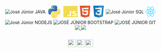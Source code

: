  <div style="display: inline_block" align="center">
  <img align="center" alt="José Júnior JAVA" height="40" width="50" src="https://cdn.worldvectorlogo.com/logos/java.svg">
  <img align="center" alt="José Júnior Python" height="50" width="50" src="https://raw.githubusercontent.com/devicons/devicon/master/icons/python/python-original.svg">
  <img align="center" alt="José Júnior JAVASCRIPT" height="38" width="48" src="https://raw.githubusercontent.com/devicons/devicon/master/icons/javascript/javascript-plain.svg">
  <img align="center" alt="José Júnior HTML" height="40" width="40" src="https://raw.githubusercontent.com/devicons/devicon/master/icons/html5/html5-original.svg">
  <img align="center" alt="José Júnior CSS" height="40" width="40" src="https://raw.githubusercontent.com/devicons/devicon/master/icons/css3/css3-original.svg">
  <img align="center" alt="José Júnior SQL" height="45" width="45" src="https://cdn0.iconfinder.com/data/icons/flat-design-database-set-3/24/sql-badge-512.png">
  <img align="center" alt="José Júnior REACT" height="38" width="35" src="https://raw.githubusercontent.com/devicons/devicon/master/icons/react/react-original.svg">     
  <img align="center" alt="José Júnior NODEJS" height="40" width="38" src="https://cdn.iconscout.com/icon/free/png-256/node-js-1174925.png">
  <img align="center" alt="JOSÉ JÚNIOR BOOTSTRAP" height="38" width="36" src="https://avatars.githubusercontent.com/u/2918581?s=280&v=4">
  <img align="center" alt="JOSÉ JÚNIOR GIT" height="45" width="48" src="https://img.icons8.com/nolan/344/git.png">
</div>
<div align="center">
  <a href="https://github.com/josjunior">
  <img height="150em" src="https://github-readme-stats.vercel.app/api?username=josjunior&show_icons=true&theme=codeSTACKr&include_all_commits=true&count_private=true"/>
  <img height="150em" src="https://github-readme-stats.vercel.app/api/top-langs/?username=josjunior&layout=compact&langs_count=7&theme=codeSTACKr"/>
</div>

   ##

<div align="center"> 
  <a href="https://www.instagram.com/josejunior.dev/" target="_blank"><img src="https://user-images.githubusercontent.com/73971543/164509147-f85bfd8c-d143-441b-b3d9-ffa30c0dda3d.png" target="_blank" height="25" width="25"></a>
 <a href="https://www.youtube.com/channel/UCMArJl6G3SweRV576P0rRnw" target="_blank"><img src="https://user-images.githubusercontent.com/73971543/164509388-ffce76d4-afd5-4d1d-9531-bc89503136e3.png" target="_blank" height="25" width="25"></a>
  <a href = "mailto:sudojrr@gmail.com"><img src="https://user-images.githubusercontent.com/73971543/164509676-feba431f-b320-4889-ad9d-bbba431e96e5.png" target="_blank" height="25" width="25"></a>
</div>
